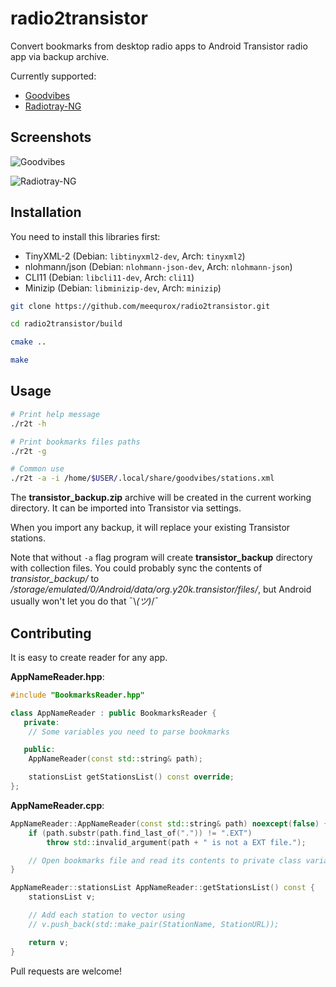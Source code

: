 # radio2transistor

Convert bookmarks from desktop radio apps to Android Transistor radio app via backup archive.

Currently supported:
- [Goodvibes](https://gitlab.com/goodvibes/goodvibes)
- [Radiotray-NG](https://github.com/ebruck/radiotray-ng)


## Screenshots

![Goodvibes](https://i.ibb.co/kx5wXJK/preview.png)

![Radiotray-NG](https://i.ibb.co/2gRXCKW/preview.png)


## Installation

You need to install this libraries first:
- TinyXML-2 (Debian: `libtinyxml2-dev`, Arch: `tinyxml2`)
- nlohmann/json (Debian: `nlohmann-json-dev`, Arch: `nlohmann-json`)
- CLI11 (Debian: `libcli11-dev`, Arch: `cli11`)
- Minizip (Debian: `libminizip-dev`, Arch: `minizip`)

```bash
git clone https://github.com/meequrox/radio2transistor.git

cd radio2transistor/build

cmake ..

make
```

## Usage

```bash
# Print help message
./r2t -h

# Print bookmarks files paths
./r2t -g

# Common use
./r2t -a -i /home/$USER/.local/share/goodvibes/stations.xml
```

The __transistor_backup.zip__ archive will be created in the current working directory. It can be imported into Transistor via settings.

When you import any backup, it will replace your existing Transistor stations.

Note that without `-a` flag program will create __transistor_backup__ directory with collection files. You could probably sync the contents of _transistor_backup/_ to _/storage/emulated/0/Android/data/org.y20k.transistor/files/_, but Android usually won't let you do that ¯\\_(ツ)_/¯

## Contributing

It is easy to create reader for any app.

__AppNameReader.hpp__:
```cpp
#include "BookmarksReader.hpp"

class AppNameReader : public BookmarksReader {
   private:
    // Some variables you need to parse bookmarks

   public:
    AppNameReader(const std::string& path);

    stationsList getStationsList() const override;
};
```

__AppNameReader.cpp__:
```cpp
AppNameReader::AppNameReader(const std::string& path) noexcept(false) {
    if (path.substr(path.find_last_of(".")) != ".EXT")
        throw std::invalid_argument(path + " is not a EXT file.");

    // Open bookmarks file and read its contents to private class variable
}

AppNameReader::stationsList AppNameReader::getStationsList() const {
    stationsList v;

    // Add each station to vector using
    // v.push_back(std::make_pair(StationName, StationURL));

    return v;
}
```

Pull requests are welcome!
